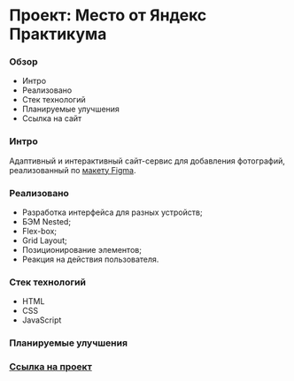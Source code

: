 # Проект: Место от Яндекс Практикума

### Обзор

* Интро
* Реализовано
* Стек технологий
* Планируемые улучшения
* Ссылка на сайт

### Интро
Адаптивный и интерактивный сайт-сервис для добавления фотографий, реализованный по [макету Figma](https://www.figma.com/file/2cn9N9jSkmxD84oJik7xL7/JavaScript.-Sprint-4?node-id=0%3A1).

### Реализовано

* Разработка интерфейса для разных устройств;
* БЭМ Nested;
* Flex-box;
* Grid Layout;
* Позиционирование элементов;
* Реакция на действия пользователя.

### Стек технологий

* HTML
* CSS
* JavaScript

### Планируемые улучшения

### [Ссылка на проект](https://polovnikova-irina.github.io/mesto/index.html)
